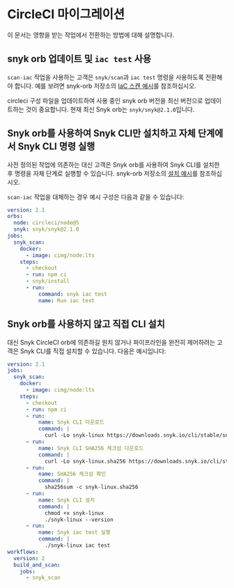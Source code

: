 # CircleCI 마이그레이션

이 문서는 영향을 받는 작업에서 전환하는 방법에 대해 설명합니다.

## snyk orb 업데이트 및 `iac test` 사용

`scan-iac` 작업을 사용하는 고객은 `snyk/scan`과 `iac test` 명령을 사용하도록 전환해야 합니다. 예를 보려면 snyk-orb 저장소의 [IaC 스캔 예시](https://github.com/snyk/snyk-orb/blob/v2.0.0/src/examples/quickstart-iac-scanning.yml)를 참조하십시오.

circleci 구성 파일을 업데이트하여 사용 중인 snyk orb 버전을 최신 버전으로 업데이트하는 것이 중요합니다. 현재 최신 Snyk orb는 `snyk/snyk@2.1.0`입니다.

## Snyk orb를 사용하여 Snyk CLI만 설치하고 자체 단계에서 Snyk CLI 명령 실행<a href="#use-the-snyk-orb-to-only-install-the-snyk-cli-and-then-run-the-snyk-cli-commands-in-your-own-steps" id="use-the-snyk-orb-to-only-install-the-snyk-cli-and-then-run-the-snyk-cli-commands-in-your-own-steps"></a>

사전 정의된 작업에 의존하는 대신 고객은 Snyk orb를 사용하여 Snyk CLI를 설치한 후 명령을 자체 단계로 실행할 수 있습니다. snyk-orb 저장소의 [설치 예시](https://github.com/snyk/snyk-orb/blob/v2.0.0/src/examples/only-install.yml)를 참조하십시오.

`scan-iac` 작업을 대체하는 경우 예시 구성은 다음과 같을 수 있습니다:

```yaml
version: 2.1
orbs:
  node: circleci/node@5
  snyk: snyk/snyk@2.1.0
jobs:
  snyk_scan:
    docker:
      - image: cimg/node:lts
    steps:
      - checkout
      - run: npm ci
      - snyk/install
      - run:
          command: snyk iac test
          name: Run iac test 
```

## Snyk orb를 사용하지 않고 직접 CLI 설치<a href="#direct-cli-installation-without-using-the-snyk-orb" id="direct-cli-installation-without-using-the-snyk-orb"></a>

대신 Snyk CircleCI orb에 의존하길 원치 않거나 파이프라인을 완전히 제어하려는 고객은 Snyk CLI를 직접 설치할 수 있습니다. 다음은 예시입니다:

```yaml
version: 2.1
jobs:
  snyk_scan:
    docker:
      - image: cimg/node:lts
    steps:
      - checkout
      - run: npm ci
      - run:
          name: Snyk CLI 다운로드
          command: |
            curl -Lo snyk-linux https://downloads.snyk.io/cli/stable/snyk-linux
      - run:
          name: Snyk CLI SHA256 체크섬 다운로드
          command: |
            curl -Lo snyk-linux.sha256 https://downloads.snyk.io/cli/stable/snyk-linux.sha256
      - run:
          name: SHA256 체크섬 확인
          command: |
            sha256sum -c snyk-linux.sha256
      - run:
          name: Snyk CLI 설치
          command: |
            chmod +x snyk-linux
            ./snyk-linux --version
      - run:
          name: Snyk iac test 실행
          command: |
            ./snyk-linux iac test
workflows:
  version: 2
  build_and_scan:
    jobs:
      - snyk_scan
```